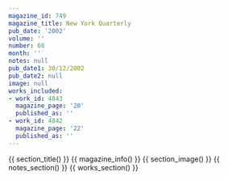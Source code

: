 ```yaml
---
magazine_id: 749
magazine_title: New York Quarterly
pub_date: '2002'
volume: ''
number: 60
month: ''
notes: null
pub_date1: 30/12/2002
pub_date2: null
image: null
works_included:
- work_id: 4843
  magazine_page: '20'
  published_as: ''
- work_id: 4842
  magazine_page: '22'
  published_as: ''
---
```


{{ section_title() }}
{{ magazine_info() }}
{{ section_image() }}
{{ notes_section() }}
{{ works_section() }}
